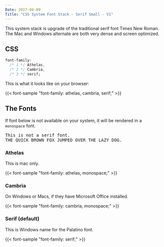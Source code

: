 ```yaml
---
Date: 2017-04-09
Title: "CSS System Font Stack - Serif Small - V1"
---
```


This system stack is upgrade of the traditional serif font Times New Roman.  The Mac and Windows alternate are both very dense and screen optimized.

## CSS

```css
font-family:
  /* 1 */ Athelas,
  /* 2 */ Cambria,
  /* 3 */ serif;
```
This is what it looks like on your browser:

{{< font-sample "font-family: athelas, cambria, serif;" >}}

## The Fonts

If font below is not available on your system, it will be rendered in a
`monospace` font.

<p class="sample" style="font-family: monospace;">
This is not a serif font.<br>
THE QUICK BROWN FOX JUMPED OVER THE LAZY DOG.
</p>

### Athelas

This is mac only.

{{< font-sample "font-family: athelas, monospace;" >}}

### Cambria

On Windows or Macs, if they have Microsoft Office installed.

{{< font-sample "font-family: cambria, monospace;" >}}

### Serif (default)

This is Windows name for the Palatino font.

{{< font-sample "font-family: serif;" >}}

